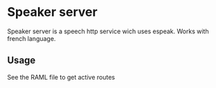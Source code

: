 # Speaker server

Speaker server is a speech http service wich uses espeak. Works with french language.

## Usage

See the RAML file to get active routes

